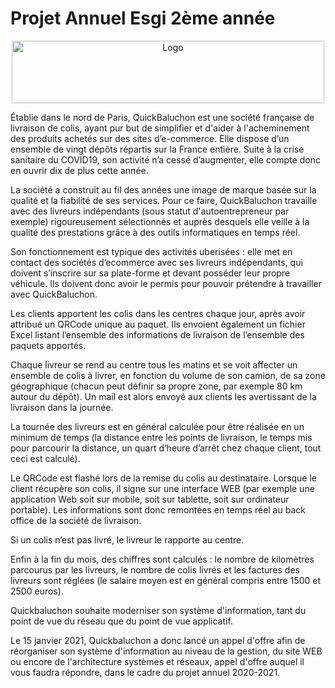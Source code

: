 # Projet Annuel Esgi 2ème année

<p align="center">
    <img src="https://drive.google.com/uc?export=view&id=15Kvyy_4wkMvPT9kGyuio_8SDEr8wu_D4" alt="Logo" width="500" height="100">
</p>

Établie dans le nord de Paris, QuickBaluchon est une société française de livraison de colis, ayant pur but de simplifier et d'aider à l'acheminement des produits achetés sur des sites d’e-commerce. Elle dispose d’un ensemble de vingt dépôts répartis sur la France entière. Suite à la crise sanitaire du COVID19, son activité n’a cessé d’augmenter, elle compte donc en ouvrir dix de plus cette année.

La société a construit au fil des années une image de marque basée sur la qualité et la fiabilité de ses services. Pour ce faire, QuickBaluchon travaille avec des livreurs indépendants (sous statut d'autoentrepreneur par exemple) rigoureusement sélectionnés et auprès desquels elle veille à la qualité des prestations grâce à des outils informatiques en temps réel.

Son fonctionnement est typique des activités uberisées : elle met en contact des sociétés d’ecommerce avec ses livreurs indépendants, qui doivent s’inscrire sur sa plate-forme et devant posséder leur propre véhicule. Ils doivent donc avoir le permis pour pouvoir prétendre à travailler avec QuickBaluchon.

Les clients apportent les colis dans les centres chaque jour, après avoir attribué un QRCode unique au paquet. Ils envoient également un fichier Excel listant l’ensemble des informations de livraison de l’ensemble des paquets apportés.

Chaque livreur se rend au centre tous les matins et se voit affecter un ensemble de colis à livrer, en fonction du volume de son camion, de sa zone géographique (chacun peut définir sa propre zone, par exemple 80 km autour du dépôt). Un mail est alors envoyé aux clients les avertissant de la livraison dans la journée.

La tournée des livreurs est en général calculée pour être réalisée en un minimum de temps (la distance entre les points de livraison, le temps mis pour parcourir la distance, un quart d’heure d’arrêt chez chaque client, tout ceci est calculé).

Le QRCode est flashé lors de la remise du colis au destinataire. Lorsque le client récupère son colis, il signe sur une interface WEB (par exemple une application Web soit sur mobile, soit sur tablette, soit sur ordinateur portable). Les informations sont donc remontées en temps réel au back office de la société de livraison.

Si un colis n’est pas livré, le livreur le rapporte au centre.

Enfin à la fin du mois, des chiffres sont calculés : le nombre de kilomètres parcourus par les livreurs, le nombre de colis livrés et les factures des livreurs sont réglées (le salaire moyen est en général compris entre 1500 et 2500 euros).

Quickbaluchon souhaite moderniser son système d'information, tant du point de vue du réseau que du point de vue applicatif.

Le 15 janvier 2021, Quickbaluchon a donc lancé un appel d'offre afin de réorganiser son système d'information au niveau de la gestion, du site WEB ou encore de l'architecture systèmes et réseaux, appel d'offre auquel il vous faudra répondre, dans le cadre du projet annuel 2020-2021.